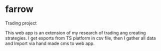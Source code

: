 # farrow
Trading project

This web app is an extension of my research of trading ang creating strategies.
I get exports from TS platform in csv file, then I gather all data and Import via hand made cms to web app.
